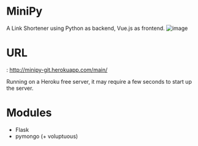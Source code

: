 # MiniPy
 A Link Shortener using Python as backend, Vue.js as frontend.
![image](https://user-images.githubusercontent.com/51331195/103190076-c51a3480-4912-11eb-937c-78cef981862c.png)

# URL
: http://minipy-git.herokuapp.com/main/

Running on a Heroku free server, it may require a few seconds to start up the server.

# Modules
  - Flask
  - pymongo (+ voluptuous)

